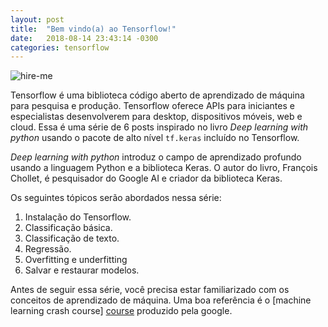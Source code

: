 ```yaml
---
layout: post
title:  "Bem vindo(a) ao Tensorflow!"
date:   2018-08-14 23:43:14 -0300
categories: tensorflow
---
```

![hire-me]({{"/assests/img/tensorflow-google.png"}})

Tensorflow é uma biblioteca código aberto de aprendizado de máquina para pesquisa e produção. Tensorflow oferece APIs para iniciantes e especialistas desenvolverem para desktop, dispositivos móveis, web e cloud.
Essa é uma série de 6 posts inspirado no livro *Deep learning with python* usando o pacote de alto nível `tf.keras` incluído no Tensorflow.

*Deep learning with python* introduz o campo de aprendizado profundo usando a linguagem Python e a biblioteca Keras. O autor do livro, François Chollet, é pesquisador do Google AI e criador da biblioteca Keras.

Os seguintes tópicos serão abordados nessa série:
1. Instalação do Tensorflow.
2. Classificação básica.
3. Classificação de texto.
4. Regressão.
5. Overfitting e underfitting
6. Salvar e restaurar modelos.     

Antes de seguir essa série, você precisa estar familiarizado com os conceitos de aprendizado de máquina. Uma boa referência é o [machine learning crash course] [course] produzido pela google.

[course]: https://developers.google.com/machine-learning/crash-course/ml-intro
